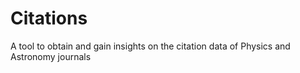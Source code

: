 # Citations
A tool to obtain and gain insights on the citation data of Physics and Astronomy journals 
